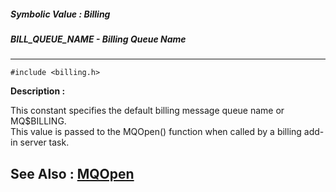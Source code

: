 ##### Symbolic Value : Billing
##### BILL_QUEUE_NAME - Billing Queue Name
---
```
#include <billing.h>
```
**Description :**

This constant specifies the default billing message queue name or MQ$BILLING.   
This value is passed to the MQOpen() function when called by a billing add-in 
server task.

**See Also :**
[MQOpen](/domino-c-api-docs/reference/Func/MQOpen)
---
